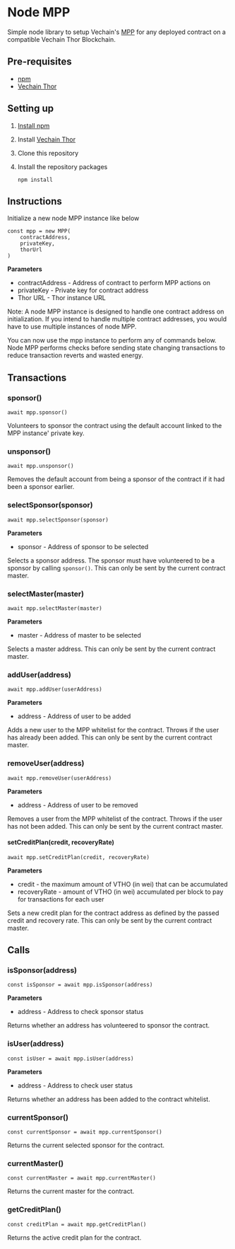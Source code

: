 # Node MPP

Simple node library to setup Vechain's [MPP](https://github.com/vechain/thor-wiki/blob/5dbc2d8a287c4158b556ee8ec681243d0ccc89a1/Prototype(EN).md) for any deployed contract on a compatible Vechain Thor Blockchain.

## Pre-requisites

* [npm](https://npmjs.com)
* [Vechain Thor](https://github.com/vechain/thor)

## Setting up

1. [Install npm](https://www.npmjs.com/get-npm)
   
1. Install [Vechain Thor](https://github.com/vechain/thor)

1. Clone this repository

1. Install the repository packages

    ```
    npm install
    ```

## Instructions

Initialize a new node MPP instance like below

```
const mpp = new MPP(
    contractAddress,
    privateKey,
    thorUrl
)
```

**Parameters**

* contractAddress - Address of contract to perform MPP actions on
* privateKey - Private key for contract address
* Thor URL - Thor instance URL

Note: A node MPP instance is designed to handle one contract address on initialization. 
If you intend to handle multiple contract addresses, you would have to use multiple instances of node MPP.

You can now use the mpp instance to perform any of commands below. Node MPP performs checks before
sending state changing transactions to reduce transaction reverts and wasted energy.

## Transactions

### sponsor()

```
await mpp.sponsor()
```

Volunteers to sponsor the contract using the default account linked to the MPP instance' private key.

### unsponsor()

```
await mpp.unsponsor()
```

Removes the default account from being a sponsor of the contract if it had been a sponsor earlier.

### selectSponsor(sponsor)

```
await mpp.selectSponsor(sponsor)
```

**Parameters**

* sponsor - Address of sponsor to be selected

Selects a sponsor address. The sponsor must have volunteered to be a sponsor by calling `sponsor()`. This can only be sent by the current contract master.

### selectMaster(master)

```
await mpp.selectMaster(master)
```

**Parameters**

* master - Address of master to be selected

Selects a master address. This can only be sent by the current contract master.

### addUser(address)

```
await mpp.addUser(userAddress)
```

**Parameters**

* address - Address of user to be added

Adds a new user to the MPP whitelist for the contract. Throws if the user has already been added. This can only be sent by the current contract master.  

### removeUser(address)

```
await mpp.removeUser(userAddress)
```

**Parameters**

* address - Address of user to be removed

Removes a user from the MPP whitelist of the contract. Throws if the user has not been added. This can only be sent by the current contract master.

#### setCreditPlan(credit, recoveryRate)

```
await mpp.setCreditPlan(credit, recoveryRate)
```

**Parameters**

* credit - the maximum amount of VTHO (in wei) that can be accumulated
* recoveryRate - amount of VTHO (in wei) accumulated per block to pay for transactions for each user

Sets a new credit plan for the contract address as defined by the passed credit and recovery rate. This can only be sent by the current contract master.

## Calls

### isSponsor(address)

```
const isSponsor = await mpp.isSponsor(address)
```

**Parameters**

* address - Address to check sponsor status

Returns whether an address has volunteered to sponsor the contract.

### isUser(address)

```
const isUser = await mpp.isUser(address)
```

**Parameters**

* address - Address to check user status

Returns whether an address has been added to the contract whitelist.

### currentSponsor()

```
const currentSponsor = await mpp.currentSponsor()
```

Returns the current selected sponsor for the contract.

### currentMaster()

```
const currentMaster = await mpp.currentMaster()
```

Returns the current master for the contract.

### getCreditPlan()

```
const creditPlan = await mpp.getCreditPlan()
```

Returns the active credit plan for the contract.
